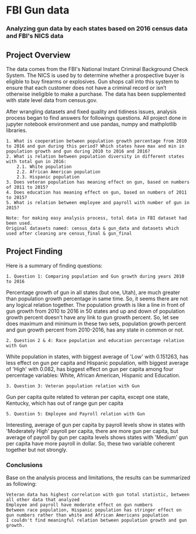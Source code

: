 # FBI Gun data
### Analyzing gun data by each states based on 2016 census data and FBI's NICS data

## Project Overview

The data comes from the FBI's National Instant Criminal Background Check System. The NICS is used by to determine whether a prospective buyer is eligible to buy firearms or explosives. Gun shops call into this system to ensure that each customer does not have a criminal record or isn’t otherwise ineligible to make a purchase. The data has been supplemented with state level data from census.gov.

After wrangling datasets and fixed quality and tidiness issues, analysis process began to find answers for followings questions. All project done in jupyter notebook environment and use pandas, numpy and mathplotlib libraries.

	1. What is cooperation between population growth percentage from 2010 to 2016 and gun during this period? Which states have max and min in population growth and gun during 2010 to 2016 and 2016?
	2. What is relation between population diversity in different states with total gun in 2016: 
		2.1. White population
 		2.2. African American population
 		2.3. Hispanic population
	3. Does veteran population has meaning effect on gun, based on numbers of 2011 to 2015?
	4. Does education has meaning effect on gun, based on numbers of 2011 to 2015?
	5. What is relation between employee and payroll with number of gun in 2015?

	Note: for making easy analysis process, total data in FBI dataset had been used.
	Original datasets named: census_data & gun_data and datasets which used after cleaning are census_final & gun_final

## Project Finding

Here is a summary of finding questions:

	1. Question 1: Comparing population and Gun growth during years 2010 to 2016 
Percentage growth of gun in all states (but one, Utah), are much greater than population growth percentage in same time. So, it seems there are not any logical relation together. The population growth is like a line in front of gun growth from 2010 to 2016 in 50 states and up and down of population growth percent doesn't have any link to gun growth percent. So, let see does maximum and minimum in these two sets, population growth percent and gun growth percent from 2010-2016, has any state in common or not.

	2. Question 2 & 4: Race population and education percentage relation with Gun
White population in states, with biggest average of 'Low' with 0.151263, has less effect on gun per capita and Hispanic population, with biggest average of 'High' with 0.082, has biggest effect on gun per capita among four percentage variables: White, African American, Hispanic and Education.

	3. Question 3: Veteran population relation with Gun
Gun per capita quite related to veteran per capita, except one state, Kentucky, which has out of range gun per capita

	5. Question 5: Employee and Payroll relation with Gun
Interesting, average of gun per capita by payroll levels show in states with 'Moderately High' payroll per capita, there are more gun per capita, but average of payroll by gun per capita levels shows states with 'Medium' gun per capita have more payroll in dollar. So, these two variable coherent together but not strongly.

### Conclusions

Base on the analysis process and limitations, the results can be summarized as following:

	Veteran data has highest correlation with gun total statistic, between all other data that analyzed
	Employee and payroll have moderate effect on gun numbers
	Between race population, Hispanic population has stringer effect on gun numbers rather than white and African Americans population
	I couldn't find meaningful relation between population growth and gun growth.
